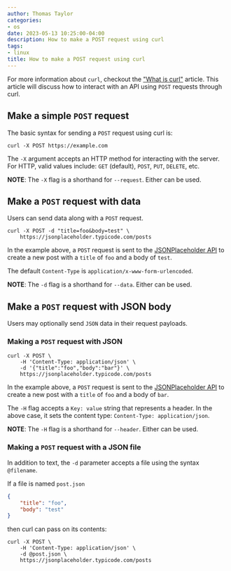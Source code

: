 ```yaml
---
author: Thomas Taylor
categories:
- os
date: 2023-05-13 10:25:00-04:00
description: How to make a POST request using curl
tags:
- linux
title: How to make a POST request using curl
---
```


For more information about `curl`, checkout the ["What is curl"](https://how.wtf/what-is-curl.html) article. This article will discuss how to interact with an API using `POST` requests through curl.

## Make a simple `POST` request

The basic syntax for sending a `POST` request using curl is:

```shell
curl -X POST https://example.com
```

The `-X` argument accepts an HTTP method for interacting with the server. For HTTP, valid values include: `GET` (default), `POST`, `PUT`, `DELETE`, etc. 

**NOTE**: The `-X` flag is a shorthand for `--request`. Either can be used. 

## Make a `POST` request with data

Users can send data along with a `POST` request.

```shell
curl -X POST -d "title=foo&body=test" \
	https://jsonplaceholder.typicode.com/posts
```

In the example above, a `POST` request is sent to the [JSONPlaceholder API](https://jsonplaceholder.typicode.com/) to create a new post with a `title` of `foo` and a body of `test`. 

The default `Content-Type` is `application/x-www-form-urlencoded`. 

**NOTE**: The `-d` flag is a shorthand for `--data`. Either can be used.

## Make a `POST` request with JSON body

Users may optionally send `JSON` data in their request payloads.

### Making a `POST` request with JSON

```shell
curl -X POST \
	-H 'Content-Type: application/json' \
	-d '{"title":"foo","body":"bar"}' \
	https://jsonplaceholder.typicode.com/posts
```

In the example above, a `POST` request is sent to the [JSONPlaceholder API](https://jsonplaceholder.typicode.com/) to create a new post with a `title` of `foo` and a body of `bar`.

The `-H` flag accepts a `Key: value` string that represents a header. In the above case, it sets the content type: `Content-Type: application/json`. 

**NOTE**: The `-H` flag is a shorthand for `--header`. Either can be used.

### Making a `POST` request with a JSON file

In addition to text, the `-d` parameter accepts a file using the syntax `@filename`. 

If a file is named `post.json`

```json
{ 
	"title": "foo",
	"body": "test"
}
```

then curl can pass on its contents:

```shell
curl -X POST \
	-H 'Content-Type: application/json' \
	-d @post.json \
	https://jsonplaceholder.typicode.com/posts
```